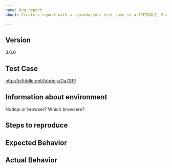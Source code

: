 ```yaml
---
name: Bug report
about: Create a report with a reproducible test case in a JSFIDDLE, For anything else that is not a bug with a reproducible test case use the github DISCUSSIONS feature. Anything different than a bug report will be closed withoout a reply.

---
```


<!-- BUG TEMPLATE -->
## Version
3.6.0

## Test Case
http://jsfiddle.net/fabricjs/Da7SP/

## Information about environment
Nodejs or browser?
Which browsers?

## Steps to reproduce

## Expected Behavior

## Actual Behavior
